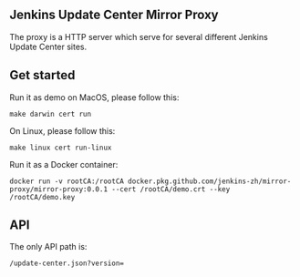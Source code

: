 ## Jenkins Update Center Mirror Proxy

The proxy is a HTTP server which serve for several different Jenkins Update Center sites.

## Get started

Run it as demo on MacOS, please follow this:

`make darwin cert run`

On Linux, please follow this:

`make linux cert run-linux`

Run it as a Docker container:

`docker run -v rootCA:/rootCA docker.pkg.github.com/jenkins-zh/mirror-proxy/mirror-proxy:0.0.1 --cert /rootCA/demo.crt --key /rootCA/demo.key`

## API

The only API path is:

`/update-center.json?version=`
